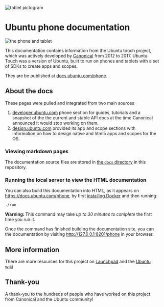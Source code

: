 ![tablet pictogram](https://assets.ubuntu.com/v1/afcff2f2-pictogram-tablet-shape.svg)

# Ubuntu phone documentation

![the phone and tablet](https://assets.ubuntu.com/v1/d456b5fa-phone%26tablet-image.jpg?w=600)

This documentation contains information from the Ubuntu touch project, which was actively developed by [Canonical](https://www.canonical.com) from 2012 to 2017. Ubuntu Touch was a version of Ubuntu, built to run on phones and tablets with a set of SDKs to create apps and scopes.

They are be published at [docs.ubuntu.com/phone](https://docs.ubuntu.com/phone/).

## About the docs

These pages were pulled and integrated from two main sources:

1. [developer.ubuntu.com](https://developer.ubuntu.com) phone section for guides, tutorials and a snapshot of the the current and stable API docs at the time Canonical announced it would stop working on them.
2. [design.ubuntu.com](https://design.ubuntu.com) provided its app and scope sections with information on how to design native and html5 apps and scopes for the OS.

### Viewing markdown pages

The documentation source files are stored in [the `docs` directory](docs/) in this repository.

### Running the local server to view the HTML documentation

You can also build this documentation into HTML, as it appears on https://docs.ubuntu.com/phone, by first [installing Docker](https://docs.docker.com/engine/installation/) and then running:

``` bash
./run
```

**Warning:** This command may take *up to 30 minutes to complete* the first time you run it.

Once the command has finished building the documentation site, you can the documentation by visiting http://127.0.0.1:8201/phone in your browser.

## More information

There are more resources for this project on [Launchpad](https://launchpad.net/ubuntu/+source/ubuntu-touch-meta) and the [Ubuntu wiki](https://wiki.ubuntu.com/Touch)

## Thank-you

A thank-you to the hundreds of people who have worked on this project from Canonical and the Ubuntu community!
